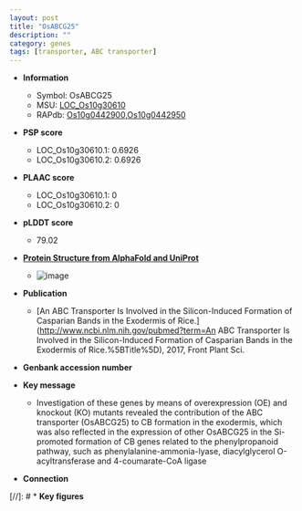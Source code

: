 ```yaml
---
layout: post
title: "OsABCG25"
description: ""
category: genes
tags: [transporter, ABC transporter]
---
```


* **Information**  
    + Symbol: OsABCG25  
    + MSU: [LOC_Os10g30610](http://rice.plantbiology.msu.edu/cgi-bin/ORF_infopage.cgi?orf=LOC_Os10g30610)  
    + RAPdb: [Os10g0442900](http://rapdb.dna.affrc.go.jp/viewer/gbrowse_details/irgsp1?name=Os10g0442900),[Os10g0442950](http://rapdb.dna.affrc.go.jp/viewer/gbrowse_details/irgsp1?name=Os10g0442950)  

* **PSP score**  
    + LOC_Os10g30610.1: 0.6926 
    + LOC_Os10g30610.2: 0.6926 

* **PLAAC score**  
    + LOC_Os10g30610.1: 0 
    + LOC_Os10g30610.2: 0 

* **pLDDT score**
    + 79.02

* **[Protein Structure from AlphaFold and UniProt](https://www.uniprot.org/uniprotkb/B9G5Y5/entry#structure)**
    + ![image](https://ricepsp.github.io/images/B/AF-B9G5Y5-F1.png)

* **Publication**  
    + [An ABC Transporter Is Involved in the Silicon-Induced Formation of Casparian Bands in the Exodermis of Rice.](http://www.ncbi.nlm.nih.gov/pubmed?term=An ABC Transporter Is Involved in the Silicon-Induced Formation of Casparian Bands in the Exodermis of Rice.%5BTitle%5D), 2017, Front Plant Sci.

* **Genbank accession number**  

* **Key message**  
    + Investigation of these genes by means of overexpression (OE) and knockout (KO) mutants revealed the contribution of the ABC transporter (OsABCG25) to CB formation in the exodermis, which was also reflected in the expression of other OsABCG25 in the Si-promoted formation of CB genes related to the phenylpropanoid pathway, such as phenylalanine-ammonia-lyase, diacylglycerol O-acyltransferase and 4-coumarate-CoA ligase

* **Connection**  

[//]: # * **Key figures**  


